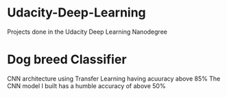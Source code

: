 # Udacity-Deep-Learning
Projects done in the Udacity Deep Learning Nanodegree

# Dog breed Classifier 
CNN architecture using Transfer Learning having acuuracy above 85%
The CNN model I built has a humble accuracy of above 50% 
